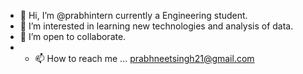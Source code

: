 - 👋 Hi, I’m @prabhintern currently a Engineering student.
- 👀 I’m interested in learning new technologies and analysis of data.
- 💞️ I’m open to collaborate.
- - 📫 How to reach me ... prabhneetsingh21@gmail.com

<!---
prabhintern/prabhintern is a ✨ special ✨ repository because its `README.md` (this file) appears on your GitHub profile.
You can click the Preview link to take a look at your changes.
--->
